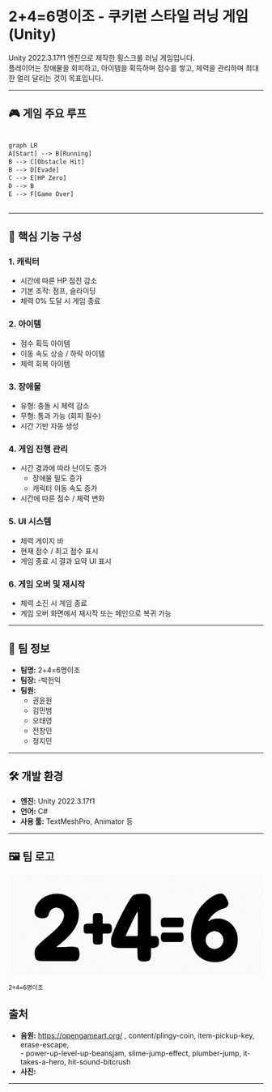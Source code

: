 #  2+4=6명이조 - 쿠키런 스타일 러닝 게임 (Unity)

Unity 2022.3.17f1 엔진으로 제작한 횡스크롤 러닝 게임입니다.  
플레이어는 장애물을 회피하고, 아이템을 획득하며 점수를 쌓고, 체력을 관리하며 최대한 멀리 달리는 것이 목표입니다.

---

## 🎮 게임 주요 루프

```mermaid

graph LR
A[Start] --> B[Running]
B --> C[Obstacle Hit]
B --> D[Evade]
C --> E[HP Zero]
D --> B
E --> F[Game Over]


```

---

## 📌 핵심 기능 구성

### 1. 캐릭터
- 시간에 따른 HP 점진 감소
- 기본 조작: 점프, 슬라이딩
- 체력 0% 도달 시 게임 종료

### 2. 아이템
- 점수 획득 아이템
- 이동 속도 상승 / 하락 아이템
- 체력 회복 아이템

### 3. 장애물
- 유형: 충돌 시 체력 감소
- 무형: 통과 가능 (회피 필수)
- 시간 기반 자동 생성

### 4. 게임 진행 관리
- 시간 경과에 따라 난이도 증가
  - 장애물 밀도 증가
  - 캐릭터 이동 속도 증가
- 시간에 따른 점수 / 체력 변화

### 5. UI 시스템
- 체력 게이지 바
- 현재 점수 / 최고 점수 표시
- 게임 종료 시 결과 요약 UI 표시

### 6. 게임 오버 및 재시작
- 체력 소진 시 게임 종료
- 게임 오버 화면에서 재시작 또는 메인으로 복귀 가능

---

## 👥 팀 정보

- **팀명:** 2+4=6명이조
- **팀장:** 
   -박헌익  
- **팀원:**  
  - 권윤원  
  - 김민범  
  - 오태영  
  - 전창민  
  - 정지민

---

## 🛠️ 개발 환경

- **엔진:** Unity 2022.3.17f1  
- **언어:** C#  
- **사용 툴:** TextMeshPro, Animator 등

---

## 🖼️ 팀 로고
![팀 로고](logo/logo_2plus4equals6.png)

```
2+4=6명이조
```

## 출처
- **음원:** https://opengameart.org/ , content/plingy-coin, item-pickup-key, erase-escape,   
          - power-up-level-up-beansjam, slime-jump-effect, plumber-jump, it-takes-a-hero, hit-sound-bitcrush
- **사진:**
  

---


